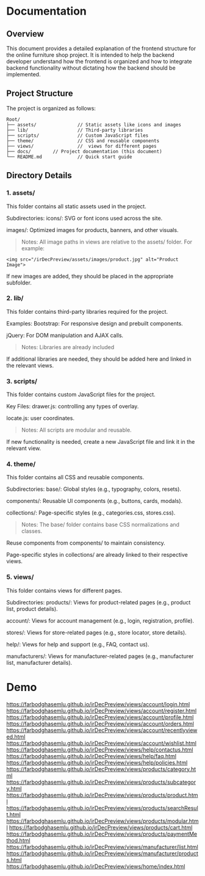 # Documentation
## Overview
This document provides a detailed explanation of the frontend structure for the online furniture shop project. It is intended to help the backend developer understand how the frontend is organized and how to integrate backend functionality without dictating how the backend should be implemented.

## Project Structure
The project is organized as follows:
```
Root/
├── assets/               // Static assets like icons and images
├── lib/                  // Third-party libraries
├── scripts/              // Custom JavaScript files
├── theme/                // CSS and reusable components
├── views/                //  views for different pages
├── docs/        // Project documentation (this document)
└── README.md             // Quick start guide
```
## Directory Details
### 1. assets/
This folder contains all static assets used in the project.

Subdirectories:
icons/: SVG or font icons used across the site.

images/: Optimized images for products, banners, and other visuals.
> Notes:
All image paths in views are relative to the assets/ folder. For example:
```
<img src="/irDecPreview/assets/images/product.jpg" alt="Product Image">
```
If new images are added, they should be placed in the appropriate subfolder.
### 2. lib/
This folder contains third-party libraries required for the project.

Examples:
Bootstrap: For responsive design and prebuilt components.

jQuery: For DOM manipulation and AJAX calls.


> Notes:
Libraries are already included

If additional libraries are needed, they should be added here and linked in the relevant views.

### 3. scripts/
This folder contains custom JavaScript files for the project.

Key Files:
drawer.js: controlling any types of overlay.

locate.js: user coordinates.

>Notes:
All scripts are modular and reusable.

If new functionality is needed, create a new JavaScript file and link it in the relevant view.

### 4. theme/
This folder contains all CSS and reusable components.

Subdirectories:
base/: Global styles (e.g., typography, colors, resets).

components/: Reusable UI components (e.g., buttons, cards, modals).

collections/: Page-specific styles (e.g., categories.css, stores.css).

>Notes:
The base/ folder contains base CSS normalizations and classes.

Reuse components from components/ to maintain consistency.

Page-specific styles in collections/ are already linked to their respective views.

### 5. views/
This folder contains views for different pages.

Subdirectories:
products/: Views for product-related pages (e.g., product list, product details).

account/: Views for account management (e.g., login, registration, profile).

stores/: Views for store-related pages (e.g., store locator, store details).

help/: Views for help and support (e.g., FAQ, contact us).

manufacturers/: Views for manufacturer-related pages (e.g., manufacturer list, manufacturer details).

# Demo
https://farbodghasemlu.github.io/irDecPreview/views/account/login.html
https://farbodghasemlu.github.io/irDecPreview/views/account/register.html
https://farbodghasemlu.github.io/irDecPreview/views/account/profile.html
https://farbodghasemlu.github.io/irDecPreview/views/account/orders.html
https://farbodghasemlu.github.io/irDecPreview/views/account/recentlyviewed.html
https://farbodghasemlu.github.io/irDecPreview/views/account/wishlist.html
https://farbodghasemlu.github.io/irDecPreview/views/help/contactus.html
https://farbodghasemlu.github.io/irDecPreview/views/help/faq.html
https://farbodghasemlu.github.io/irDecPreview/views/help/policies.html
https://farbodghasemlu.github.io/irDecPreview/views/products/category.html
https://farbodghasemlu.github.io/irDecPreview/views/products/subcategory.html
https://farbodghasemlu.github.io/irDecPreview/views/products/product.html
https://farbodghasemlu.github.io/irDecPreview/views/products/searchResult.html
https://farbodghasemlu.github.io/irDecPreview/views/products/modular.html
https://farbodghasemlu.github.io/irDecPreview/views/products/cart.html
https://farbodghasemlu.github.io/irDecPreview/views/products/paymentMethod.html
https://farbodghasemlu.github.io/irDecPreview/views/manufacturer/list.html
https://farbodghasemlu.github.io/irDecPreview/views/manufacturer/products.html
https://farbodghasemlu.github.io/irDecPreview/views/home/index.html

